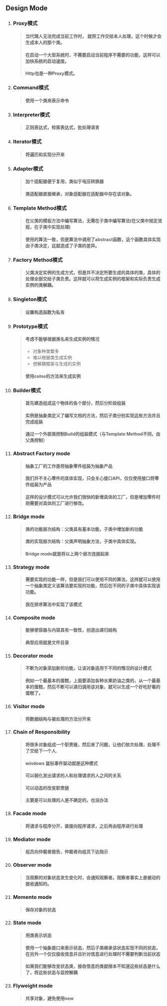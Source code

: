 ## Design Mode

1. ### Proxy模式
    > #### 当代理人无法完成当前工作时， 就将工作交给本人处理，这个时候才会生成本人的那个类。
    > #### 在启动一个大型系统时，不需要启动当前程序不需要的功能，这样可以加快系统的启动速度。
    > #### Http也是一种Proxy模式。
  
2. ### Command模式
    > #### 使用一个类来表示命令
  
3. ### Interpreter模式
    > #### 正则表达式，检索表达式，批处理语言
    
4. ### Iterator模式
    > #### 将遍历和实现分开来

5. ### Adapter模式
    > #### 加个适配器便于复用，类似于电压转换器
    > #### 类适配器直接继承，对象适配器在适配器中存在该对象。
    
6. ### Template Method模式
    > #### 在父类的模板方法中编写算法，无需在子类中编写算法(在父类中规定流程，在子类中实现处理)
    > #### 使用的算法一致，但是算法中调用了abstract函数，这个函数具体实现由子类决定，这就造成了子类的差异。
    
7. ### Factory Method模式
    > #### 父类决定实例的生成方式，但是并不决定所要生成的具体的类，具体的处理全部交给子类负责。这样就可以将生成实例的框架和实际负责生成实例的类解耦。
    
8. ### Singleton模式
    > #### 设置构造函数为私有

9. ### Prototype模式
    > #### 考虑不能够根据类名来生成实例的情况
     > * 对象种类繁多
     > * 难以根据类生成实例
     > * 想解耦框架与生成的实例
    > #### 使用colne的方法来生成实例

10. ### Builder模式
    > #### 首先建造组成这个物体的各个部分，然后分阶段组装
    > #### 实例是抽象类定义了编写文档的方法，然后子类分别实现这些方法并且完成组装
    > #### 通过一个外部类控制Build的组装模式（与Template Method不同，由父类控制）
    
11. ### Abstract Factory mode
    > #### 抽象工厂的工作是将抽象零件组装为抽象产品
    > #### 我们并不关心零件的具体实现，只会关心接口API，仅仅使用接口将零件组装为产品
    > #### 这样的设计模式可以允许我们很快的新增具体的工厂，但是增加零件时则需要对具体的工厂进行修改。
    
12. ### Bridge mode
    > #### 类的功能层次结构：父类具有基本功能，子类中增加新的功能
    > #### 类的实现层次结构：父类声明抽象方法，子类中具体实现。
    > #### Bridge mode就是将以上两个层次连接起来
    
13. ### Strategy mode
    > #### 需要实现的功能一样，但是我们可以使用不同的算法，这样就可以使用一个抽象类定义该算法要实现的功能，然后在不同的子类中具体实现该功能。
    > #### 我在排序算法中实现了该模式

14. ### Composite mode
    > #### 能够使容器与内容具有一致性，创造出递归结构
    > #### 典型应用就是文件目录

15. ### Decorator mode
    > #### 不断为对象添加新的功能，让该对象适用于不同的情况的设计模式
    > #### 例如一个最基本的蛋糕，上面要添加各种水果奶油之类的，从一个最基本的蛋糕，然后不断可以递归调用该对象，就可以生成一个好吃好看的蛋糕了。

16. ### Visitor mode
    > #### 将数据结构与被处理的方法分开来
    
17. ### Chain of Responsibility
    > #### 将很多对象组成一个职责链，然后来了问题，让他们依次处理，处理不了交给下一个人.
    > #### windows 鼠标事件驱动就是这种模式
    > #### 可以弱化发出请求的人和处理请求的人之间的关系
    > #### 可以动态的改变职责链
    > #### 主要是可以处理的人是不确定的，也没办法

18. ### Facade mode
    > #### 将请求与程序分开，直接向程序请求，之后再由程序进行处理
    
19. ### Mediator mode
    > #### 组员向仲裁者报告，仲裁者向组员下达指示
    
20. ### Observer mode
    > #### 当观察的对象状态发生变化时，会通知观察者。观察者事实上是被动的接收通知的。
    
21. ### Memento mode
    > #### 保存对象的状态
    
22. ### State mode
    > #### 用类表示状态
    > #### 使用一个抽象接口来表示状态，然后子类继承该状态实现不同的状态，在另外一个仅仅接收信息并且针对信息进行处理时不需要判断当前状态
    > #### 如果我们能够改变状态类，接收信息的类就根本不知道这些状态是什么了，将这些状态与监控解耦
    
23. ### Flyweight mode
    > #### 共享对象，避免使用new 